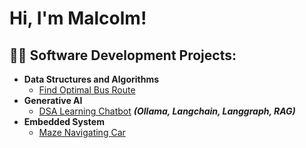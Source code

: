<h1>Hi, I'm Malcolm! <br/></h1>

<h2>👨‍💻 Software Development Projects:</h2>

- <b>Data Structures and Algorithms</b>
  - [Find Optimal Bus Route](https://github.com/malcolm5964/DSA-Bus-Route)
- <b>Generative AI </b>
  - [DSA Learning Chatbot](https://github.com/malcolm5964/LLM-Chatbot) <b><i>(Ollama, Langchain, Langgraph, RAG)</b></i>
- <b>Embedded System</b>
  - [Maze Navigating Car](https://github.com/malcolm5964/INF2004_Embedded_T68)



<!--
**joshmadakor1/joshmadakor1** is a ✨ _special_ ✨ repository because its `README.md` (this file) appears on your GitHub profile.

Here are some ideas to get you started:

- 🔭 I’m currently working on ...
- 🌱 I’m currently learning ...
- 👯 I’m looking to collaborate on ...
- 🤔 I’m looking for help with ...
- 💬 Ask me about ...
- 📫 How to reach me: ...
- 😄 Pronouns: ...
- ⚡ Fun fact: ...
-->
